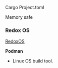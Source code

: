 
Cargo
Project.toml

Memory safe


### Redox OS
[RedoxOS](https://doc.redox-os.org)

**Podman**
* Linux OS build tool.
